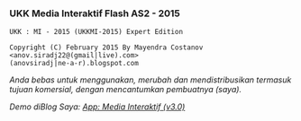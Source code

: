 ### UKK Media Interaktif Flash AS2 - 2015


    UKK : MI - 2015 (UKKMI-2015) Expert Edition

    Copyright (C) February 2015 By Mayendra Costanov <anov.siradj22@(gmail|live).com>
    (anovsiradj|ne-a-r).blogspot.com

_Anda bebas untuk menggunakan, merubah dan mendistribusikan termasuk tujuan komersial, dengan mencantumkan pembuatnya (saya)._

*Demo diBlog Saya: [App: Media Interaktif (v3.0)](http://anovsiradj.blogspot.com/)*

